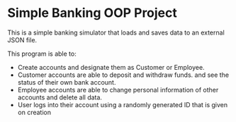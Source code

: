 # Simple Banking OOP Project
This is a simple banking simulator that loads and saves data to an external JSON file.

This program is able to:
- Create accounts and designate them as Customer or Employee. 
- Customer accounts are able to deposit and withdraw funds. and see the status of their own bank account.
- Employee accounts are able to change personal information of other accounts and delete all data.
- User logs into their account using a randomly generated ID that is given on creation
